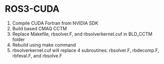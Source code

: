 # ROS3-CUDA
1. Compile CUDA Fortran from NVIDIA SDK
2. Build based CMAQ CCTM
3. Replace Makefile, rbsolver.F, and rbsolverkernel.cuf in BLD_CCTM folder
4. Rebuild using make command
5. rbsolverkernel.cuf will replace 4 subroutines: rbsolver.F, rbdecomp.F, rbfeval.F, and rbsolve.F
